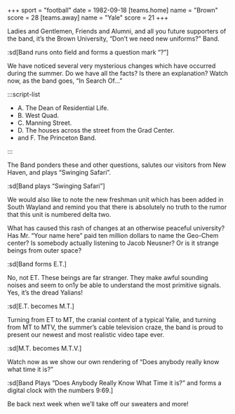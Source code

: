 +++
sport = "football"
date = 1982-09-18
[teams.home]
name = "Brown"
score = 28
[teams.away]
name = "Yale"
score = 21
+++

Ladies and Gentlemen, Friends and Alumni, and all you future supporters of the band, it’s the Brown University, “Don’t we need new uniforms?” Band.

:sd[Band runs onto field and forms a question mark “?”]

We have noticed several very mysterious changes which have occurred during the summer. Do we have all the facts? Is there an explanation? Watch now, as the band goes, “In Search Of…”

:::script-list

- A. The Dean of Residential Life.
- B. West Quad.
- C. Manning Street.
- D. The houses across the street from the Grad Center.
- and F. The Princeton Band.

:::

The Band ponders these and other questions, salutes our visitors from New Haven, and plays “Swinging Safari”.

:sd[Band plays “Swinging Safari”]

We would also like to note the new freshman unit which has been added in South Wayland and remind you that there is absolutely no truth to the rumor that this unit is numbered delta two.

What has caused this rash of changes at an otherwise peaceful university? Has Mr. “Your name here” paid ten million dollars to name the Geo-Chem center? Is somebody actually listening to Jacob Neusner? Or is it strange beings from outer space?

:sd[Band forms E.T.]

No, not ET. These beings are far stranger. They make awful sounding noises and seem to on1y be able to understand the most primitive signals. Yes, it’s the dread Yalians!

:sd[E.T. becomes M.T.]

Turning from ET to MT, the cranial content of a typical Yalie, and turning from MT to MTV, the summer’s cable television craze, the band is proud to present our newest and most realistic video tape ever.

:sd[M.T. becomes M.T.V.]

Watch now as we show our own rendering of “Does anybody really know what time it is?”

:sd[Band Plays “Does Anybody Really Know What Time it is?” and forms a digital clock with the numbers 9:69.]

Be back next week when we’ll take off our sweaters and more!
